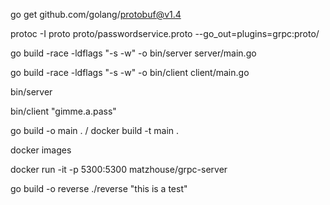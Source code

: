go get github.com/golang/protobuf@v1.4

protoc -I proto proto/passwordservice.proto --go_out=plugins=grpc:proto/

go build -race -ldflags "-s -w" -o bin/server server/main.go

go build -race -ldflags "-s -w" -o bin/client client/main.go

bin/server

bin/client "gimme.a.pass"

go build -o main . / docker build -t main .

docker images

docker run -it -p 5300:5300 matzhouse/grpc-server

go build -o reverse
./reverse "this is a test"
